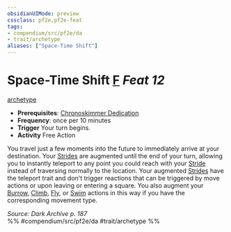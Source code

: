 ```yaml
---
obsidianUIMode: preview
cssclass: pf2e,pf2e-feat
tags:
- compendium/src/pf2e/da
- trait/archetype
aliases: ["Space-Time Shift"]
---
```

# Space-Time Shift  [F](/rules/core-rulebook/chapter-9-playing-the-game.md#Actions "Free Action") *Feat 12*  
[archetype](/rules/traits/archetype.md)  

- **Prerequisites**: [Chronoskimmer Dedication](/compendium/feats/chronoskimmer-dedication-da.md)
- **Frequency**: once per 10 minutes
- **Trigger** Your turn begins.
- **Activity** Free Action

You travel just a few moments into the future to immediately arrive at your destination. Your [Strides](/rules/actions/stride.md) are augmented until the end of your turn, allowing you to instantly teleport to any point you could reach with your [Stride](/rules/actions/stride.md) instead of traversing normally to the location. Your augmented [Strides](/rules/actions/stride.md) have the teleport trait and don't trigger reactions that can be triggered by move actions or upon leaving or entering a square. You also augment your [Burrow](/rules/actions/burrow.md), [Climb](/rules/actions/climb.md), [Fly](/rules/actions/fly.md), or [Swim](/rules/actions/swim.md) actions in this way if you have the corresponding movement type.

*Source: Dark Archive p. 187*  
%% #compendium/src/pf2e/da #trait/archetype %%